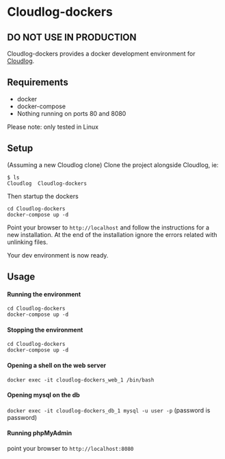 # Cloudlog-dockers

## DO NOT USE IN PRODUCTION

Cloudlog-dockers provides a docker development environment for [Cloudlog](https://github.com/magicbug/Cloudlog).

## Requirements
* docker
* docker-compose
* Nothing running on ports 80 and 8080

Please note: only tested in Linux

## Setup

(Assuming a new Cloudlog clone)
Clone the project alongside Cloudlog, ie:

```
$ ls
Cloudlog  Cloudlog-dockers
```

Then startup the dockers
```
cd Cloudlog-dockers
docker-compose up -d
```

Point your browser to `http://localhost` and follow the instructions for a new installation.
At the end of the installation ignore the errors related with unlinking files.

Your dev environment is now ready.

## Usage

#### Running the environment
```
cd Cloudlog-dockers
docker-compose up -d
```

#### Stopping the environment
```
cd Cloudlog-dockers
docker-compose up -d
```


#### Opening a shell on the web server
`docker exec -it cloudlog-dockers_web_1 /bin/bash`

#### Opening mysql on the db
`docker exec -it cloudlog-dockers_db_1 mysql -u user -p` (password is password)

#### Running phpMyAdmin
point your browser to `http://localhost:8080`